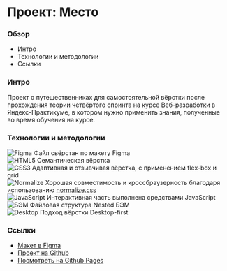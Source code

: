# Проект: Место

### Обзор

- Интро
- Технологии и методологии
- Ссылки

### Интро

Проект о путешественниках для самостоятельной вёрстки после прохождения теории четвёртого спринта на курсе Веб-разработки в Яндекс-Практикуме, в котором нужно применить знания, полученные во время обучения на курсе.

### Технологии и методологии

![Figma](https://i.postimg.cc/RFM4dcwP/figma.png) Файл свёрстан по макету Figma<br>
![HTML5](https://i.postimg.cc/xCtY4cR9/html.png) Семантическая вёрстка<br>
![CSS3](https://i.postimg.cc/CKCwbvnB/css.png) Адаптивная и отзывчивая вёрстка, с применением flex-box и grid<br>
![Normalize](https://i.postimg.cc/vTTMFbqf/normalize.png) Хорошая совместимость и кроссбраузерность благодаря использованию [normalize.css](https://github.com/necolas/normalize.css/)<br>
![JavaScript](https://i.postimg.cc/VL7gk175/js.png) Интерактивная часть выполнена средствами JavaScript<br>
![БЭМ](https://i.postimg.cc/jjYswV2Y/bem.png) Файловая структура Nested БЭМ<br>
![Desktop](https://i.postimg.cc/zfNymHnh/monitor.png) Подход вёрстки Desktop-first

### Ссылки

- [Макет в Figma](https://www.figma.com/file/2cn9N9jSkmxD84oJik7xL7/JavaScript.-Sprint-4?node-id=0%3A1)
- [Проект на Github](https://github.com/ivan-lev/mesto)
- [Посмотреть на Github Pages](https://ivan-lev.github.io/mesto/)
